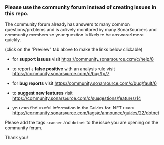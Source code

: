 ### Please use the community forum instead of creating issues in this repo.

The community forum already has answers to many common questions/problems and is actively monitored by many SonarSourcers and community members so your question is likely to be answered more quickly.

(click on the "Preview" tab above to make the links below clickable)

* for **support issues** visit https://community.sonarsource.com/c/help/8

* to report a **false positive** with an analysis rule visit https://community.sonarsource.com/c/bug/fp/7

* for **bug reports** visit https://community.sonarsource.com/c/bug/fault/6

* to **suggest new features** visit https://community.sonarsource.com/c/suggestions/features/14

* you can find useful information in the Guides for .NET users https://community.sonarsource.com/tags/c/announce/guides/22/dotnet


Please add the tags `scanner` and `dotnet` to the issue you are opening on the community forum.

Thank you!
